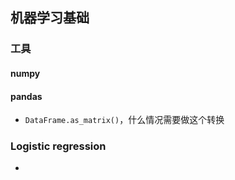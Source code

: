 ## 机器学习基础

### 工具

#### numpy

#### pandas

+ `DataFrame.as_matrix()`，什么情况需要做这个转换

### Logistic regression

+ 

